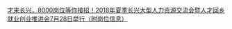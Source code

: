   
[才来长兴，8000岗位等你接招！2018年夏季长兴大型人力资源交流会暨人才回乡就业创业推进会7月28日举行（附岗位信息）](http://www.dianyue.me/archives/917/1dru30j4g6jr4bj7/)